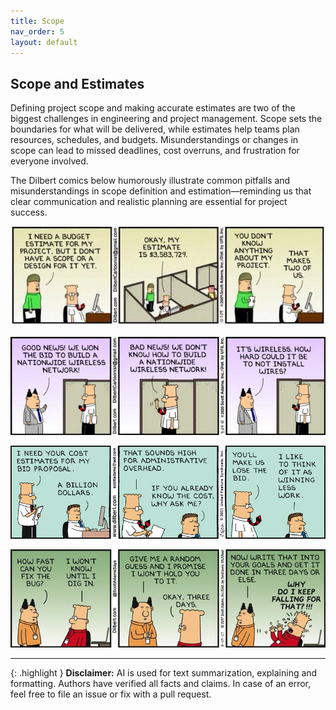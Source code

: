 ```yaml
---
title: Scope
nav_order: 5
layout: default
---
```


## Scope and Estimates

Defining project scope and making accurate estimates are two of the biggest challenges in engineering and project management. Scope sets the boundaries for what will be delivered, while estimates help teams plan resources, schedules, and budgets. Misunderstandings or changes in scope can lead to missed deadlines, cost overruns, and frustration for everyone involved.

The Dilbert comics below humorously illustrate common pitfalls and misunderstandings in scope definition and estimation—reminding us that clear communication and realistic planning are essential for project success.

![Dilbert Scope and Estimates](image-3.png)

![Dilbert Wireless Bid](image.png)

![Dilbert Billion Estimate](image-1.png)

![Dilbert 3d estimate](image-2.png)

---

{: .highlight }
**Disclaimer:** AI is used for text summarization, explaining and formatting. Authors have verified all facts and claims. In case of an error, feel free to file an issue or fix with a pull request.
